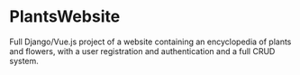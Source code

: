 # PlantsWebsite
Full Django/Vue.js project of a website containing an encyclopedia of plants and flowers, with a user registration and authentication and a full CRUD system. 

